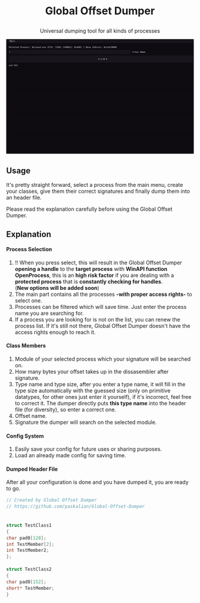 <h1><p align="center">Global Offset Dumper</p></h1>

<p align="center">Universal dumping tool for all kinds of processes</p>

<p align="center"><img src="p1_gh.gif" alt="animated"></img></p>
  
## Usage

It's pretty straight forward, select a process from the main menu, create your classes, give them their correct signatures and finally dump them into an header file.

Please read the explanation carefully before using the Global Offset Dumper.

## Explanation

#### Process Selection

1. !! When you press select, this will result in the Global Offset Dumper **opening a handle** to the **target process** with **WinAPI function OpenProcess**, this is an **high risk factor** if you are dealing with a **protected process** that is **constantly checking for handles**.<br>(**New options will be added soon**)
2. The main part contains all the processes **-with proper access rights-** to select one.
3. Processes can be filtered which will save time. Just enter the process name you are searching for.
4. If a process you are looking for is not on the list, you can renew the process list. If it's still not there, Global Offset Dumper doesn't have the access rights enough to reach it.

#### Class Members

1. Module of your selected process which your signature will be searched on.
2. How many bytes your offset takes up in the dissasembler after signature.
3. Type name and type size, after you enter a type name, it will fill in the type size automatically with the guessed size (only on primitive datatypes, for other ones just enter it yourself), if it's incorrect, feel free to correct it. The dumper directly puts **this type name** into the header file (for diversity), so enter a correct one.
4. Offset name.
5. Signature the dumper will search on the selected module.

#### Config System

1. Easily save your config for future uses or sharing purposes.
2. Load an already made config for saving time.

#### Dumped Header File

After all your configuration is done and you have dumped it, you are ready to go.

```cpp
// Created by Global Offset Dumper
// https://github.com/paskalian/Global-Offset-Dumper


struct TestClass1
{
char pad0[128];
int TestMember[2];
int TestMember2;
};

struct TestClass2
{
char pad0[152];
short* TestMember;
}
```
